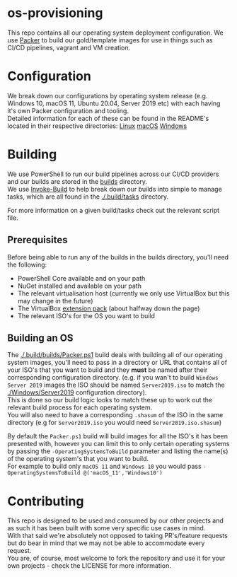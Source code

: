 # os-provisioning
This repo contains all our operating system deployment configuration.
We use [Packer](https://www.packer.io/) to build our gold/template images for use in things such as CI/CD pipelines, vagrant and VM creation.

# Configuration
We break down our configurations by operating system release (e.g. Windows 10, macOS 11, Ubuntu 20.04, Server 2019 etc) with each having it's own Packer configuration and tooling.  
Detailed information for each of these can be found in the README's located in their respective directories:
[Linux](Linux/README.md)
[macOS](macOS/README.md)
[Windows](Windows/README.md)
# Building
We use PowerShell to run our build pipelines across our CI/CD providers and our builds are stored in the [builds](.build/builds/) directory.  
We use [Invoke-Build](https://github.com/nightroman/Invoke-Build) to help break down our builds into simple to manage tasks, which are all found in the [./.build/tasks](.build/tasks/) directory.  
  
For more information on a given build/tasks check out the relevant script file.

## Prerequisites
Before being able to run any of the builds in the builds directory, you'll need the following:
* PowerShell Core available and on your path
* NuGet installed and available on your path
* The relevant virtualisation host (currently we only use VirtualBox but this may change in the future)
* The VirtualBox [extension pack](https://www.virtualbox.org/wiki/Downloads) (about halfway down the page)
* The relevant ISO's for the OS you want to build

## Building an OS
The [./.build/builds/Packer.ps1](.build/builds/Packer.ps1) build deals with building all of our operating system images, you'll need to pass in a directory or URL that contains all of your ISO's that you want to build and they **must** be named after their corresponding configuration directory. (e.g. if you wan't to build `Windows Server 2019` images the ISO should be named `Server2019.iso` to match the [./Windows/Server2019](Windows/Server2019/) configuration directory).  
This is done so our build logic looks to match these up to work out the relevant build process for each operating system.  
You will also need to have a corresponding `.shasum` of the ISO in the same directory (e.g for `Server2019.iso` you would need `Server2019.iso.shasum`)

By default the `Packer.ps1` build will build images for all the ISO's it has been presented with, however you can limit this to only certain operating systems by passing the `-OperatingSystemsToBuild` parameter and listing the name(s) of the operating system's that you want to build.  
For example to build only `macOS 11` and `Windows 10` you would pass `-OperatingSystemsToBuild @('macOS_11','Windows10')`
# Contributing
This repo is designed to be used and consumed by our other projects and as such it has been built with some very specific use cases in mind.  
With that said we're absolutely not opposed to taking PR's/feature requests but do bear in mind that we may not be able to accommodate every request.  
You are, of course, most welcome to fork the repository and use it for your own projects - check the LICENSE for more information.